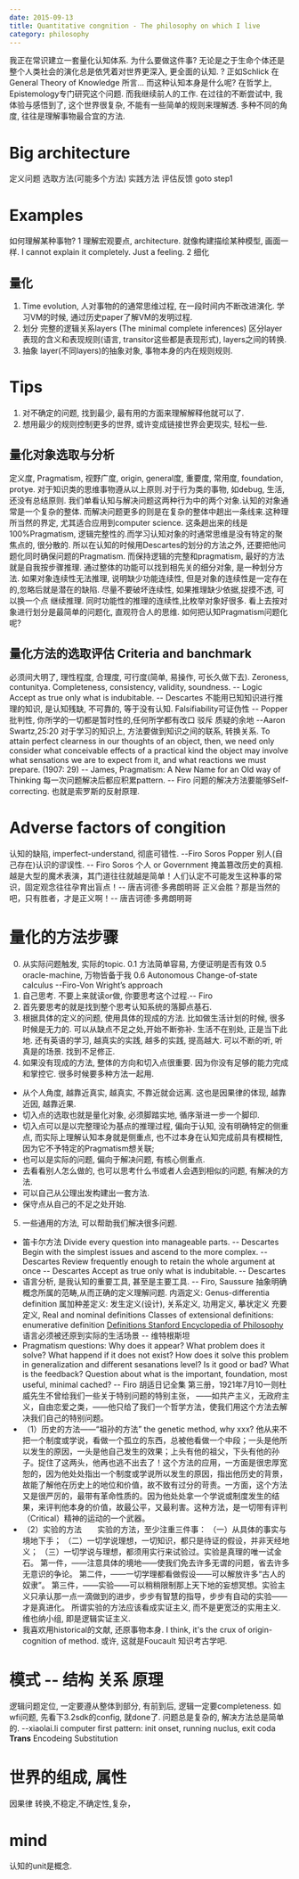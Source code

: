 ```yaml
---
date: 2015-09-13
title: Quantitative congnition - The philosophy on which I live
category: philosophy
---
```

我正在常识建立一套量化认知体系. 为什么要做这件事? 无论是之于生命个体还是整个人类社会的演化总是依凭着对世界更深入, 
更全面的认知. ? 正如Schlick 在General Theory of Knowledge 所言... 而这种认知本身是什么呢? 在哲学上, 
Epistemology专门研究这个问题. 而我继续前人的工作.
在过往的不断尝试中, 我体验与感悟到了, 这个世界很复杂, 不能有一些简单的规则来理解透.
多种不同的角度, 往往是理解事物最合宜的方法.

# Big architecture
定义问题
选取方法(可能多个方法)
实践方法
评估反馈
goto step1

# Examples
如何理解某种事物?
1 理解宏观要点, architecture.
就像构建描绘某种模型, 画面一样. I cannot explain it completely. Just a feeling.
2 细化


## 量化
1. Time evolution, 人对事物的的通常思维过程, 在一段时间内不断改进演化.
学习VM的时候, 通过历史paper了解VM的发明过程.
2. 划分
完整的逻辑关系layers (The minimal complete inferences)
区分layer表现的含义和表现规则(语言, transitor这些都是表现形式), 
layers之间的转换.
3. 抽象
layer(不同layers)的抽象对象, 事物本身的内在规则规则.

# Tips
1. 对不确定的问题, 找到最少, 最有用的方面来理解解释他就可以了.
2. 想用最少的规则控制更多的世界, 或许变成链接世界会更现实, 轻松一些.


## 量化对象选取与分析
定义度, Pragmatism, 视野广度, origin, general度, 重要度, 常用度, foundation, protye.
对于知识类的思维事物遵从以上原则.对于行为类的事物, 如debug, 生活, 还没有总结原则.
我们单看认知与解决问题这两种行为中的两个对象.认知的对象通常是一个复杂的整体. 
而解决问题更多的则是在复杂的整体中趟出一条线来.这种理所当然的界定, 尤其适合应用到computer science.
这条趟出来的线是100%Pragmatism, 逻辑完整性的.而学习认知对象的时通常思维是没有特定的聚焦点的, 
很分散的. 所以在认知的时候用Descartes的划分的方法之外, 还要把他问题化同时确保问题的Pragmatism.
而保持逻辑的完整和pragmatism, 最好的方法就是自我按步骤推理.
通过整体的功能可以找到相先关的细分对象, 是一种划分方法.
如果对象连续性无法推理, 说明缺少功能连续性, 但是对象的连续性是一定存在的,忽略后就是潜在的缺陷. 
尽量不要破坏连续性, 如果推理缺少依据,捉摸不透, 可以换一个点
继续推理. 同时功能性的推理的连续性,比枚举对象好很多.
看上去按对象进行划分是最简单的问题化, 直观符合人的思维.
如何把认知Pragmatism问题化呢?

## 量化方法的选取评估 Criteria and banchmark
必须间大明了, 理性程度, 合理度, 可行度(简单, 易操作, 可长久做下去).
Zeroness, contunitya.
Completeness, consistency, validity, soundness. -- Logic
Accept as true only what is indubitable. -- Descartes
不能用已知知识进行推理的知识, 是认知残缺, 不可靠的, 等于没有认知.
Falsifiability可证伪性 -- Popper
批判性, 你所学的一切都是暂时性的,任何所学都有改口 驳斥 质疑的余地 --Aaron Swartz,25:20
对于学习的知识上, 方法要做到知识之间的联系, 转换关系.
To attain perfect clearness in our thoughts of an object, then, we need only consider 
what conceivable effects of a practical kind the object may involve what sensations we 
are to expect from it, and what reactions we must prepare. (1907: 29) 
				-- James, Pragmatism: A New Name for an Old way of Thinking
每一次问题解决后都应积累pattern. -- Firo
问题的解决方法要能够Self-correcting. 也就是索罗斯的反射原理.

# Adverse factors of congition
认知的缺陷, imperfect-understand, 彻底可错性. --Firo Soros Popper
别人(自己存在)认识的谬误性. -- Firo Soros
个人 or Government 掩盖篡改历史的真相.
越是大型的魔术表演，其门道往往就越是简单！人们认定不可能发生这种事的常识，固定观念往往孕育出盲点！-- 唐吉诃德·多弗朗明哥
正义会胜？那是当然的吧，只有胜者，才是正义啊！-- 唐吉诃德·多弗朗明哥

# 量化的方法步骤
0. 从实际问题触发, 实际的topic.
0.1 方法简单容易, 方便证明是否有效
0.5 oracle-machine, 万物皆备于我
0.6 Autonomous Change-of-state calculus --Firo-Von Wright’s approach
1. 自己思考. 不要上来就读or做, 你要思考这个过程.-- Firo
2. 首先要思考的就是找到整个思考认知系统的落脚点基石.
3. 根据具体的定义的问题, 使用具体的现成的方法. 
比如做生活计划的时候, 很多时候是无力的. 可以从缺点不足之处,开始不断弥补. 生活不在别处, 正是当下此地.
还有英语的学习, 越真实的实践, 越多的实践, 提高越大. 可以不断的听, 听真是的场景. 找到不足修正.
4. 如果没有现成的方法, 整体的方向和切入点很重要. 因为你没有足够的能力完成和掌控它.
很多时候要多种方法一起用.
  * 从个人角度, 越靠近真实, 越真实, 不靠近就会远离. 这也是因果律的体现, 越靠近因, 越靠近果.
  * 切入点的选取也就是量化对象, 必须脚踏实地, 循序渐进一步一个脚印.
  * 切入点可以是以完整理论为基点的推理过程, 偏向于认知, 没有明确特定的侧重点, 而实际上理解认知本身就是侧重点, 也不过本身在认知完成前具有模糊性, 因为它不予特定的Pragmatism想关联;
  * 也可以是实际的问题, 偏向于解决问题, 有核心侧重点.
  * 去看看别人怎么做的, 也可以思考什么书或者人会遇到相似的问题, 有解决的方法.
  * 可以自己从公理出发构建出一套方法.
  * 保守点从自己的不足之处开始.
5. 一些通用的方法, 可以帮助我们解决很多问题.
  * 笛卡尔方法
Divide every question into manageable parts. -- Descartes
Begin with the simplest issues and ascend to the more complex. -- Descartes
Review frequently enough to retain the whole argument at once -- Descartes
Accept as true only what is indubitable. -- Descartes
  * 语言分析, 是我认知的重要工具, 甚至是主要工具. -- Firo, Saussure
抽象明确概念所属的范畴,从而正确的定义理解问题.
内涵定义: Genus-differentia definition 属加种差定义: 发生定义(设计), 关系定义, 功用定义, 摹状定义
充要定义, Real and nominal definitions
Classes of extensional definitions: enumerative definition
[Definitions Stanford Encyclopedia of Philosophy](http://plato.stanford.edu/entries/definitions/)
语言必须被还原到实际的生活场景  -- 维特根斯坦
  * Pragmatism questions:
Why does it appear? What problem does it solve? What happend if it does not exist?
How does it solve this problem in generalization and different sesanations level?
Is it good or bad? What is the feedback?
Question about what is the important, foundation, most useful, minimal cached? -- Firo
胡适日记全集 第三册，1921年7月10一则杜威先生不曾给我们一些关于特别问题的特别主张，
——如共产主义，无政府主义，自由恋爱之类，——他只给了我们一个哲学方法，使我们用这个方法去解决我们自己的特别问题。
  * （1）历史的方法——“祖孙的方法”   the genetic method, why xxx?
他从来不把一个制度或学说，看做一个孤立的东西，总被他看做一个中段；一头是他所以发生的原因，一头是他自己发生的效果；上头有他的祖父，下头有他的孙子。捉住了这两头，他再也逃不出去了！这个方法的应用，一方面是很忠厚宽恕的，因为他处处指出一个制度或学说所以发生的原因，指出他历史的背景，故能了解他在历史上的地位和价值，故不致有过分的苛责。一方面，这个方法又是很严厉的，最带有革命性质的。因为他处处拿一个学说或制度发生的结果，来评判他本身的价值，故最公平，又最利害。这种方法，是一切带有评判（Critical）精神的运动的一个武器。
  * （2）实验的方法　　实验的方法，至少注重三件事：
（一）从具体的事实与境地下手；
（二）一切学说理想，一切知识，都只是待证的假设，并非天经地义；
（三）一切学说与理想，都须用实行来试验过。实验是真理的唯一试金石。
第一件，——注意具体的境地——使我们免去许多无谓的问题，省去许多无意识的争论。
第二件，——一切学理都看做假设——可以解放许多“古人的奴隶”。
第三件，——实验——可以稍稍限制那上天下地的妄想冥想。实验主义只承认那一点一滴做到的进步，步步有智慧的指导，步步有自动的实验——才是真进化。
所谓实验的方法应该看成实证主义, 而不是更宽泛的实用主义. 维也纳小组, 即是逻辑实证主义.
  * 我喜欢用historical的文献, 还原事物本身. I think, it's the crux of origin-cognition of method. 或许, 这就是Foucault 知识考古学吧.

# 模式 -- 结构 关系 原理
逻辑问题定位, 一定要遵从整体到部分, 有前到后, 逻辑一定要completeness. 如wfi问题, 先看下3.2sdk的config, 就done了.
问题总是复杂的, 解决方法总是简单的.  --xiaolai.li
computer first pattern: init onset, running nuclus, exit coda
**Trans**
Encodeing
Substitution

# 世界的组成, 属性
因果律
转换,不稳定,不确定性,复杂，

# mind
认知的unit是概念.
